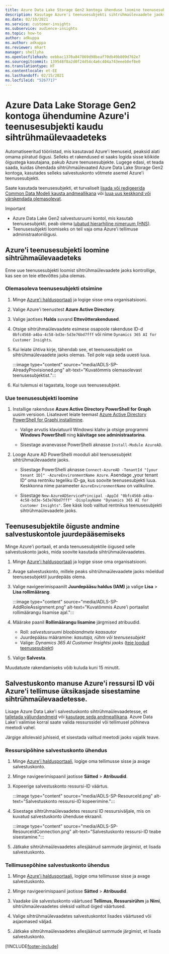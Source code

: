 ```yaml
---
title: Azure Data Lake Storage Gen2 kontoga ühenduse loomine teenusesubjekti kaudu
description: Kasutage Azure'i teenusesubjekti sihtrühmaülevaadete jaoks, et luua ühendus oma Data Lake'iga, kui lisate selle sihtrühmaülevaadetele.
ms.date: 02/10/2021
ms.service: customer-insights
ms.subservice: audience-insights
ms.topic: how-to
author: adkuppa
ms.author: adkuppa
ms.reviewer: mhart
manager: shellyha
ms.openlocfilehash: eebbac1370a847869d98beaf70db49b809d762e7
ms.sourcegitcommit: 139548f8a2d0f24d54c4a6c404a743eeeb8ef8e0
ms.translationtype: HT
ms.contentlocale: et-EE
ms.lasthandoff: 02/15/2021
ms.locfileid: "5267717"
---
```

# <a name="connect-to-an-azure-data-lake-storage-gen2-account-with-an-azure-service-principal-for-audience-insights"></a>Azure Data Lake Storage Gen2 kontoga ühendumine Azure'i teenusesubjekti kaudu sihtrühmaülevaadeteks

Automatiseeritud tööriistad, mis kasutavad Azure'i teenuseid, peaksid alati omama piiratud õigusi. Selleks et rakendused ei saaks logida sisse kõikide õigustega kasutajana, pakub Azure teenusesubjekte. Lugege edasi, et teada saada, kuidas ühendada sihtrühmaülevaated Azure Data Lake Storage Gen2 kontoga, kasutades selleks salvestuskonto võtmete asemel Azure'i teenusesubjekti. 

Saate kasutada teenusesubjekti, et turvaliselt [lisada või redigeerida Common Data Modeli kausta andmeallikana](connect-common-data-model.md) või [luua uus keskkond või värskendada olemasolevat](manage-environments.md#create-an-environment-in-an-existing-organization).

> [!IMPORTANT]
> - Azure Data Lake Gen2 salvestusruumi kontol, mis kasutab teenusesubjekti, peab olema [lubatud hierarhiline nimeruum (HNS)](https://docs.microsoft.com/azure/storage/blobs/data-lake-storage-namespace).
> - Teenusesubjekti loomiseks on teil vaja oma Azure'i tellimuse administraatoriõigusi.

## <a name="create-azure-service-principal-for-audience-insights"></a>Azure'i teenusesubjekti loomine sihtrühmaülevaadeteks

Enne uue teenusesubjekti loomist sihtrühmaülevaadete jaoks kontrollige, kas see on teie ettevõttes juba olemas.

### <a name="look-for-an-existing-service-principal"></a>Olemasoleva teenusesubjekti otsimine

1. Minge [Azure'i haldusportaali](https://portal.azure.com) ja logige sisse oma organisatsiooni.

2. Valige Azure'i teenustest **Azure Active Directory**.

3. Valige jaotises **Halda** suvand **Ettevõtterakendused**.

4. Otsige sihtrühmaülevaadete esimese osapoole rakenduse ID-d `0bfc4568-a4ba-4c58-bd3e-5d3e76bd7fff` või nime `Dynamics 365 AI for Customer Insights`.

5. Kui leiate ühtiva kirje, tähendab see, et teenusesubjekt on sihtrühmaülevaadete jaoks olemas. Teil pole vaja seda uuesti luua.
   
   :::image type="content" source="media/ADLS-SP-AlreadyProvisioned.png" alt-text="Kuvatõmmis olemasolevast teenusesubjektist.":::
   
6. Kui tulemusi ei tagastata, looge uus teenusesubjekt.

### <a name="create-a-new-service-principal"></a>Uue teenusesubjekti loomine

1. Installige rakenduse **Azure Active Directory PowerShell for Graph** uusim versioon. Lisateavet leiate teemast [Azure Active Directory PowerShell for Graphi installimine](https://docs.microsoft.com/powershell/azure/active-directory/install-adv2).
   - Valige arvutis klaviatuuril Windowsi klahv ja otsige programmi **Windows PowerShell** ning **käivitage see administraatorina**.
   
   - Sisestage avanevasse PowerShelli aknasse `Install-Module AzureAD`.

2. Looge Azure AD PowerShelli mooduli abil teenusesubjekt sihtrühmaülevaadete jaoks.
   - Sisestage PowerShelli aknasse `Connect-AzureAD -TenantId "[your tenant ID]" -AzureEnvironmentName Azure`. Asendage „your tenant ID“ oma rentniku tegeliku ID-ga, kus soovite teenusesubjekti luua. Keskkonna nime parameeter `AzureEnvironmentName` on valikuline.
  
   - Sisestage `New-AzureADServicePrincipal -AppId "0bfc4568-a4ba-4c58-bd3e-5d3e76bd7fff" -DisplayName "Dynamics 365 AI for Customer Insights"`. See käsk loob valitud rentnikus teenusesubjekti sihtrühmaülevaadete jaoks.  

## <a name="grant-permissions-to-the-service-principal-to-access-the-storage-account"></a>Teenusesubjektile õiguste andmine salvestuskontole juurdepääsemiseks

Minge Azure'i portaali, et anda teenusesubjektile õigused selle salvestuskonto jaoks, mida soovite kasutada sihtrühmaülevaadetes.

1. Minge [Azure'i haldusportaali](https://portal.azure.com) ja logige sisse oma organisatsiooni.

1. Avage salvestuskonto, millele peaks sihtrühmaülevaadete jaoks mõeldud teenusesubjektil juurdepääs olema.

1. Valige navigeerimispaanilt **Juurdepääsu haldus (IAM)** ja valige **Lisa** > **Lisa rollimäärang**.
   
   :::image type="content" source="media/ADLS-SP-AddRoleAssignment.png" alt-text="Kuvatõmmis Azure'i portaalist rollimäärangu lisamise ajal.":::
   
1. Määrake paanil **Rollimäärangu lisamine** järgmised atribuudid.
   - Roll: *salvestusruumi bloobiandmete kaasautor*
   - Juurdepääsu määramine: *kasutaja, rühm või teenusesubjekt*
   - Valige: *Dynamics 365 AI Customer Insightsi jaoks* ([teie loodud teenusesubjekt](#create-a-new-service-principal))

1.  Valige **Salvesta**.

Muudatuste rakendamiseks võib kuluda kuni 15 minutit.

## <a name="enter-the-azure-resource-id-or-the-azure-subscription-details-in-the-storage-account-attachment-to-audience-insights"></a>Salvestuskonto manuse Azure'i ressursi ID või Azure'i tellimuse üksikasjade sisestamine sihtrühmaülevaadetesse.

Lisage Azure Data Lake'i salvestuskonto sihtrühmaülevaadetesse, et [talletada väljundandmeid](manage-environments.md) või [kasutage seda andmeallikana](connect-common-data-service-lake.md). Azure Data Lake'i valimise korral saate valida ressurssidel või tellimusel põhineva meetodi vahel.

Järgige allolevaid juhiseid, et sisestada valitud meetodi jaoks vajalik teave.

### <a name="resource-based-storage-account-connection"></a>Ressursipõhine salvestuskonto ühendus

1. Minge [Azure'i haldusportaali](https://portal.azure.com), logige oma tellimusse sisse ja avage salvestuskonto.

1. Minge navigeerimispaanil jaotisse **Sätted** > **Atribuudid**.

1. Kopeerige salvestuskonto ressursi-ID väärtus.

   :::image type="content" source="media/ADLS-SP-ResourceId.png" alt-text="Salvestuskonto ressursi-ID kopeerimine.":::

1. Sisestage sihtrühmaülevaadetes ressursi ID ressursiväljale, mis on kuvatud salvestuskonto ühenduse ekraanil.

   :::image type="content" source="media/ADLS-SP-ResourceIdConnection.png" alt-text="Salvestuskonto ressursi-ID teabe sisestamine.":::   
   
1. Jätkake sihtrühmaülevaadetes allesjäänud sammude järgimist, et lisada salvestuskonto.

### <a name="subscription-based-storage-account-connection"></a>Tellimusepõhine salvestuskonto ühendus

1. Minge [Azure'i haldusportaali](https://portal.azure.com), logige oma tellimusse sisse ja avage salvestuskonto.

1. Minge navigeerimispaanil jaotisse **Sätted** > **Atribuudid**.

1. Vaadake üle salvestuskonto väärtused **Tellimus**, **Ressursirühm** ja **Nimi**, sihtrühmaülevaadetes oleksid valitud õiged väärtused.

1. Valige sihtrühmaülevaadetes salvestuskontot lisades väärtused või asjaomased väljad.
   
1. Jätkake sihtrühmaülevaadetes allesjäänud sammude järgimist, et lisada salvestuskonto.


[!INCLUDE[footer-include](../includes/footer-banner.md)]